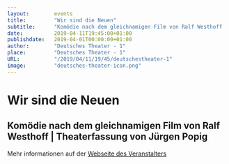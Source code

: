 ```yaml
---
layout:        events
title:         "Wir sind die Neuen"
subtitle:      "Komödie nach dem gleichnamigen Film von Ralf Westhoff  | Theaterfassung von Jürgen Popig"
date:          2019-04-11T19:45:00+01:00
publishdate:   2019-04-01T00:00:00+01:00
author:        "Deutsches Theater - 1"
place:         "Deutsches Theater - 1"
URL:           "/2019/04/11/19/45/deutschestheater-1"
image:         "deutsches-theater-icon.png"
---
```


Wir sind die Neuen
===========

Komödie nach dem gleichnamigen Film von Ralf Westhoff  | Theaterfassung von Jürgen Popig
-----------



Mehr informationen auf der [Webseite des Veranstalters](https://www.dt-goettingen.de/stueck/wir-sind-die-neuen/)

